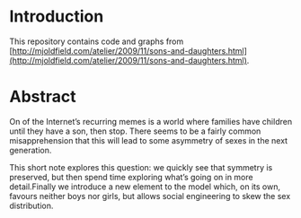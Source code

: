 Introduction
============

This repository contains code and graphs from
[http://mjoldfield.com/atelier/2009/11/sons-and-daughters.html](http://mjoldfield.com/atelier/2009/11/sons-and-daughters.html).


Abstract
========

On of the Internet’s recurring memes is a world where families have
children until they have a son, then stop. There seems to be a fairly
common misapprehension that this will lead to some asymmetry of sexes
in the next generation.

This short note explores this question: we quickly see that symmetry
is preserved, but then spend time exploring what’s going on in more
detail.Finally we introduce a new element to the model which, on its
own, favours neither boys nor girls, but allows social engineering to
skew the sex distribution.

